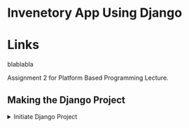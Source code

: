 # Invenetory App Using Django

# Links
blablabla

Assignment 2 for Platform Based Programming Lecture.

## Making the Django Project
<details>
<summary> Initiate Django Project </summary>
1. Making new directory named invenetory.
    ```p
    mkdir invenetory
    cd invenetory
    ```
</details>